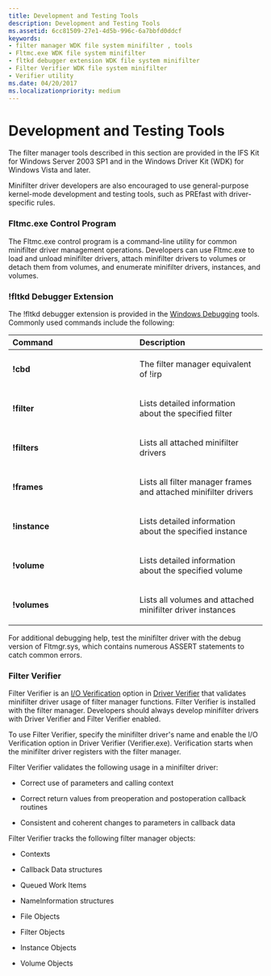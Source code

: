```yaml
---
title: Development and Testing Tools
description: Development and Testing Tools
ms.assetid: 6cc81509-27e1-4d5b-996c-6a7bbfd0ddcf
keywords:
- filter manager WDK file system minifilter , tools
- Fltmc.exe WDK file system minifilter
- fltkd debugger extension WDK file system minifilter
- Filter Verifier WDK file system minifilter
- Verifier utility
ms.date: 04/20/2017
ms.localizationpriority: medium
---
```


# Development and Testing Tools


The filter manager tools described in this section are provided in the IFS Kit for Windows Server 2003 SP1 and in the Windows Driver Kit (WDK) for Windows Vista and later.

Minifilter driver developers are also encouraged to use general-purpose kernel-mode development and testing tools, such as PREfast with driver-specific rules.

### <span id="Fltmc.exe_Control_Program"></span><span id="fltmc.exe_control_program"></span><span id="FLTMC.EXE_CONTROL_PROGRAM"></span>Fltmc.exe Control Program

The Fltmc.exe control program is a command-line utility for common minifilter driver management operations. Developers can use Fltmc.exe to load and unload minifilter drivers, attach minifilter drivers to volumes or detach them from volumes, and enumerate minifilter drivers, instances, and volumes.

### <span id="_fltkd_Debugger_Extension"></span><span id="_fltkd_debugger_extension"></span><span id="_FLTKD_DEBUGGER_EXTENSION"></span>!fltkd Debugger Extension

The !fltkd debugger extension is provided in the [Windows Debugging](https://docs.microsoft.com/windows-hardware/drivers/debugger/index) tools. Commonly used commands include the following:

<table>
<colgroup>
<col width="50%" />
<col width="50%" />
</colgroup>
<thead>
<tr class="header">
<th align="left">Command</th>
<th align="left">Description</th>
</tr>
</thead>
<tbody>
<tr class="odd">
<td align="left"><p><strong>!cbd</strong></p></td>
<td align="left"><p>The filter manager equivalent of !irp</p></td>
</tr>
<tr class="even">
<td align="left"><p><strong>!filter</strong></p></td>
<td align="left"><p>Lists detailed information about the specified filter</p></td>
</tr>
<tr class="odd">
<td align="left"><p><strong>!filters</strong></p></td>
<td align="left"><p>Lists all attached minifilter drivers</p></td>
</tr>
<tr class="even">
<td align="left"><p><strong>!frames</strong></p></td>
<td align="left"><p>Lists all filter manager frames and attached minifilter drivers</p></td>
</tr>
<tr class="odd">
<td align="left"><p><strong>!instance</strong></p></td>
<td align="left"><p>Lists detailed information about the specified instance</p></td>
</tr>
<tr class="even">
<td align="left"><p><strong>!volume</strong></p></td>
<td align="left"><p>Lists detailed information about the specified volume</p></td>
</tr>
<tr class="odd">
<td align="left"><p><strong>!volumes</strong></p></td>
<td align="left"><p>Lists all volumes and attached minifilter driver instances</p></td>
</tr>
</tbody>
</table>

 

For additional debugging help, test the minifilter driver with the debug version of Fltmgr.sys, which contains numerous ASSERT statements to catch common errors.

### <span id="Filter_Verifier"></span><span id="filter_verifier"></span><span id="FILTER_VERIFIER"></span>Filter Verifier

Filter Verifier is an [I/O Verification](https://docs.microsoft.com/windows-hardware/drivers/devtest/i-o-verification) option in [Driver Verifier](https://docs.microsoft.com/windows-hardware/drivers/devtest/driver-verifier) that validates minifilter driver usage of filter manager functions. Filter Verifier is installed with the filter manager. Developers should always develop minifilter drivers with Driver Verifier and Filter Verifier enabled.

To use Filter Verifier, specify the minifilter driver's name and enable the I/O Verification option in Driver Verifier (Verifier.exe). Verification starts when the minifilter driver registers with the filter manager.

Filter Verifier validates the following usage in a minifilter driver:

-   Correct use of parameters and calling context

-   Correct return values from preoperation and postoperation callback routines

-   Consistent and coherent changes to parameters in callback data

Filter Verifier tracks the following filter manager objects:

-   Contexts

-   Callback Data structures

-   Queued Work Items

-   NameInformation structures

-   File Objects

-   Filter Objects

-   Instance Objects

-   Volume Objects

 

 




